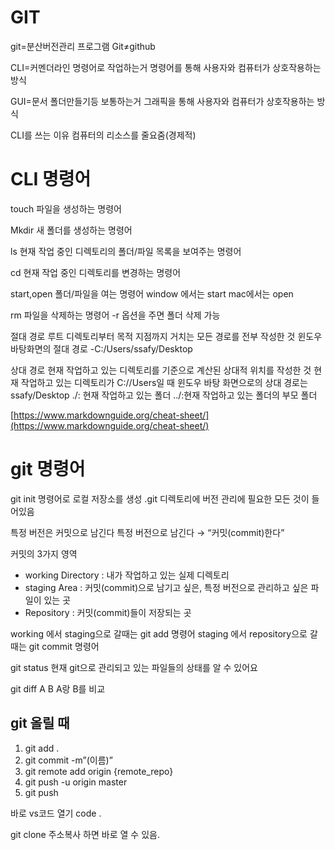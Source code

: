 # GIT

 git=분산버전관리 프로그램
 Git≠github

CLI=커멘더라인 명령어로 작업하는거
명령어를 통해 사용자와 컴퓨터가 상호작용하는 방식

GUI=문서 폴더만들기등 보통하는거
그래픽을 통해 사용자와 컴퓨터가 상호작용하는 방식

CLI를 쓰는 이유 컴퓨터의 리소스를 줄요줌(경제적)

# CLI 명령어

touch
파일을 생성하는 명령어

Mkdir 
새 폴더를 생성하는 명령어

ls
현재 작업 중인 디렉토리의 폴더/파일 목록을 보여주는 명령어

cd
현재 작업 중인 디렉토리를 변경하는 명령어

start,open
폴더/파일을 여는 명령어 window 에서는 start mac에서는 open

rm
파일을 삭제하는 명령어 -r 옵션을 주면 폴더 삭제 가능

절대 경로
루트 디렉토리부터 목적 지점까지 거치는 모든 경로를 전부 작성한 것
윈도우 바탕화면의 절대 경로 -C:/Users/ssafy/Desktop

상대 경로
현재 작업하고 있는 디렉토리를 기준으로 계산된 상대적 위치를 작성한 것
 현재 작업하고 있는 디렉토리가 C://Users일 때
윈도우 바탕 화면으로의 상대 경로는 ssafy/Desktop
./: 현재 작업하고 있는 폴더   ../:현재 작업하고 있는 폴더의 부모 폴더

[https://www.markdownguide.org/cheat-sheet/](https://www.markdownguide.org/cheat-sheet/)

# git 명령어

git init 명령어로 로컬 저장소를 생성
.git 디렉토리에 버전 관리에 필요한 모든 것이 들어있음

특정 버전은 커밋으로 남긴다
특정 버전으로 남긴다 → “커밋(commit)한다”

커밋의 3가지 영역
- working Directory : 내가 작업하고 있는 실제 디렉토리
- staging Area : 커밋(commit)으로 남기고 싶은, 특정 버전으로 관리하고 싶은 파일이 있는 곳
- Repository : 커밋(commit)들이 저장되는 곳

working   에서 staging으로 갈때는 git add 명령어
staging  에서 repository으로 갈때는 git commit 명령어

git status 
현재 git으로 관리되고 있는 파일들의 상태를 알 수 있어요

git diff A B
A랑 B를 비교

## git 올릴 때
1. git add .
2. git commit -m”(이름)”
3. git remote add origin {remote_repo}
4. git push -u origin master
5. git push

바로 vs코드 열기 code .

git clone 주소복사 하면 바로 열 수 있음.